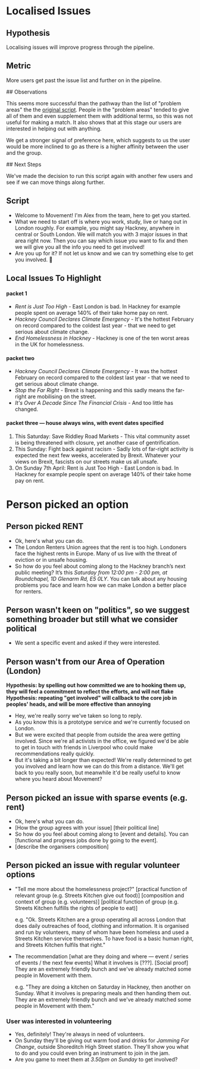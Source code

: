 # Localised Issues

## Hypothesis

Localising issues will improve progress through the pipeline.

## Metric

More users get past the issue list and further on in the pipeline.

## Observations

This seems more successful than the pathway than the list of "problem areas" the the [original script](./script.md). People in the "problem areas" tended to give all of them and even supplement them with additional terms, so this was not useful for making a match. It also shows that at this stage our users are interested in helping out with anything.

We get a stronger signal of preference here, which suggests to us the user would be more inclined to go as there is a higher affinity between the user and the group.

## Next Steps

We've made the decision to run this script again with another few users and see if we can move things along further.

## Script

- Welcome to Movement! I'm Alex from the team, here to get you started.
- What we need to start off is where you work, study, live or hang out in London roughly. For example, you might say Hackney, anywhere in central or South London. We will match you with 3 major issues in that area right now. Then you can say which issue you want to fix and then we will give you all the info you need to get involved!
- Are you up for it? If not let us know and we can try something else to get you involved. 🙂

## Local Issues To Highlight

#### packet 1

- _Rent is Just Too High_ - East London is bad. In Hackney for example people spent on average 140% of their take home pay on rent.
- _Hackney Council Declares Climate Emergency_ - It's the hottest February on record compared to the coldest last year - that we need to get serious about climate change.
- _End Homelessness in Hackney_ - Hackney is one of the ten worst areas in the UK for homelessness.

#### packet two

- _Hackney Council Declares Climate Emergency_ - It was the hottest February on record compared to the coldest last year - that we need to get serious about climate change.
- _Stop the Far Right_ - Brexit is happening and this sadly means the far-right are mobilising on the street.
- _It's Over A Decade Since The Financial Crisis_ - And too little has changed.

#### packet three — house always wins, with event dates specified

1. This Saturday: Save Riddley Road Markets - This vital community asset is being threatened with closure, yet another case of gentrification.
2. This Sunday: Fight back against racism - Sadly lots of far-right activity is expected the next few weeks, accelerated by Brexit. Whatever your views on Brexit, fascists on our streets make us all unsafe.
3. On Sunday 7th April: Rent is Just Too High - East London is bad. In Hackney for example people spent on average 140% of their take home pay on rent.

# Person picked an option


## Person picked RENT

- Ok, here's what you can do.
- The London Renters Union agrees that the rent is too high. Londoners face the highest rents in Europe. Many of us live with the threat of eviction or in unsafe housing.
- So how do you feel about coming along to the Hackney branch’s next public meeting? It’s this *Saturday from 12:00 pm - 2:00 pm, at Roundchapel, 1D Glenarm Rd, E5 0LY*. You can talk about any housing problems you face and learn how we can make London a better place for renters.

## Person wasn't keen on "politics", so we suggest something broader but still what we consider political
- We sent a specific event and asked if they were interested.
## Person wasn't from our Area of Operation (London)

**Hypothesis: by spelling out how committed we are to hooking them up, they will feel a commitment to reflect the efforts, and will not flake**
**Hypothesis: repeating "get involved" will callback to the core job in peoples' heads, and will be more effective than annoying**

- Hey, we're really sorry we've taken so long to reply.
- As you know this is a prototype service and we're currently focused on London.
- But we were excited that people from outside the area were getting involved. Since we're all activists in the office, we figured we'd be able to get in touch with friends in Liverpool who could make recommendations really quickly.
- But it's taking a bit longer than expected! We're really determined to get you involved and learn how we can do this from a distance. We'll get back to you really soon, but meanwhile it'd be really useful to know where you heard about Movement?

## Person picked an issue with sparse events (e.g. rent)

- Ok, here's what you can do.
- [How the group agrees with your issue] [their political line]
- So how do you feel about coming along to [event and details]. You can [functional and progress jobs done by going to the event].
- [describe the organisers composition]

## Person picked an issue with regular volunteer options

- "Tell me more about the homelessness project?"
    [practical function of relevant group (e.g. Streets Kitchen give out food)]
    [composition and context of group (e.g. volunteers)]
    [political function of group (e.g. Streets Kitchen fulfills the rights of people to eat)]

    e.g. "Ok. Streets Kitchen are a group operating all across London that does daily outreaches of food, clothing and information. It is organised and run by volunteers, many of whom have been homeless and used a Streets Kitchen service themselves. To have food is a basic human right, and Streets Kitchen fulfils that right."

- The recommendation
    [what are they doing and where — event / series of events / the next few events]
    What it involves is [???].
    [Social proof] They are an extremely friendly bunch and we've already matched some people in Movement with them.

    e.g. "They are doing a kitchen on Saturday in Hackney, then another on Sunday. What it involves is preparing meals and then handing them out. They are an extremely friendly bunch and we've already matched some people in Movement with them."

### User was interested in volunteering
- Yes, definitely! They're always in need of volunteers.
- On Sunday they'll be giving out warm food and drinks for _Jamming For Change_, outside Shoreditch High Street station. They'll show you what to do and you could even bring an instrument to join in the jam.
- Are you game to meet them at *3.50pm on Sunday* to get involved?
